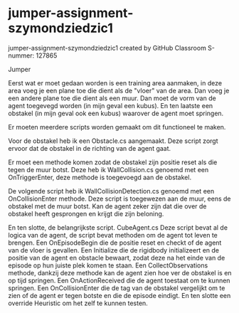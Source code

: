 # jumper-assignment-szymondziedzic1
jumper-assignment-szymondziedzic1 created by GitHub Classroom
S-nummer: 127865

Jumper

Eerst wat er moet gedaan worden is een training area aanmaken, 
in deze area voeg je een plane toe die dient als de "vloer" van de area. 
Dan voeg je een andere plane toe die dient als een muur.
Dan moet de vorm van de agent toegevegd worden (in mijn geval een kubus).
En ten laatste een obstakel (in mijn geval ook een kubus) waarover de agent moet springen.

Er moeten meerdere scripts worden gemaakt om dit functioneel te maken.

Voor de obstakel heb ik een Obstacle.cs aangemaakt.
Deze script zorgt ervoor dat de obstakel in de richting van de agent gaat.

Er moet een methode komen zodat de obstakel zijn positie reset als die tegen de muur botst.
Deze heb ik WallCollision.cs genoemd met een OnTriggerEnter, deze methode is toegevoegd aan de obstakel.

De volgende script heb ik WallCollisionDetection.cs genoemd met een OnCollisionEnter methode.
Deze script is toegewezen aan de muur, eens de obstakel met de muur botst.
Kan de agent zeker zijn dat die over de obstakel heeft gesprongen en krijgt die zijn beloning.

En ten slotte, de belangrijkste script. CubeAgent.cs
Deze script bevat al de logica van de agent, de script bevat methoden om de agent tot leven te brengen.
Een OnEpisodeBegin die de positie reset en checkt of de agent van de vloer is gevallen.
Een Initialize die de rigidbody initializeert en de positie van de agent en obstacle bewaart, 
zodat deze na het einde van de episode op hun juiste plek komen te staan.
Een CollectObservations methode, dankzij deze methode kan de agent zien hoe ver de obstakel is en op tijd springen.
Een OnActionReceived die de agent toestaat om te kunnen springen.
Een OnCollisionEnter die de tag van de obstakel vergelijkt om te zien of de agent er tegen botste en die de episode eindigt.
En ten slotte een override Heuristic om het zelf te kunnen testen.

